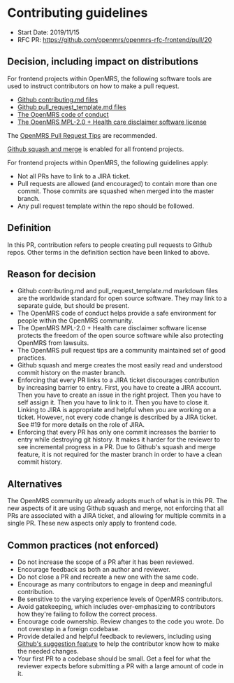 # Contributing guidelines
- Start Date: 2019/11/15
- RFC PR: https://github.com/openmrs/openmrs-rfc-frontend/pull/20

## Decision, including impact on distributions
For frontend projects within OpenMRS, the following software tools are used to instruct contributors on how to make a pull request.

- [Github contributing.md files](https://help.github.com/en/github/building-a-strong-community/setting-guidelines-for-repository-contributors#adding-a-contributing-file)
- [Github pull_request_template.md files](https://help.github.com/en/github/building-a-strong-community/creating-a-pull-request-template-for-your-repository)
- [The OpenMRS code of conduct](https://wiki.openmrs.org/display/docs/Code+of+Conduct)
- [The OpenMRS MPL-2.0 + Health care disclaimer software license](https://wiki.openmrs.org/display/RES/OpenMRS+License+FAQ)

The [OpenMRS Pull Request Tips](https://wiki.openmrs.org/display/docs/Pull+Request+Tips) are recommended.

[Github squash and merge](https://help.github.com/en/github/collaborating-with-issues-and-pull-requests/about-pull-request-merges#squash-and-merge-your-pull-request-commits) is enabled for all frontend projects.

For frontend projects within OpenMRS, the following guidelines apply:
- Not all PRs have to link to a JIRA ticket.
- Pull requests are allowed (and encouraged) to contain more than one commit. Those commits are squashed when merged into the master branch.
- Any pull request template within the repo should be followed.

## Definition
In this PR, contribution refers to people creating pull requests to Github repos. Other terms in the definition section have been linked to above.

## Reason for decision
- Github contributing.md and pull_request_template.md markdown files are the worldwide standard for open source software. They may link to a separate guide, but should be present.
- The OpenMRS code of conduct helps provide a safe environment for people within the OpenMRS community.
- The OpenMRS MPL-2.0 + Health care disclaimer software license protects the freedom of the open source software while also protecting OpenMRS from lawsuits.
- The OpenMRS pull request tips are a community maintained set of good practices.
- Github squash and merge creates the most easily read and understood commit history on the master branch.
- Enforcing that every PR links to a JIRA ticket discourages contribution by increasing barrier to entry. First, you have to create a JIRA account. Then you have to create an issue in the right project. Then you have to self assign it. Then you have to link to it. Then you have to close it. Linking to JIRA is appropriate and helpful when you are working on a ticket. However, not every code change is described by a JIRA ticket. See #19 for more details on the role of JIRA.
- Enforcing that every PR has only one commit increases the barrier to entry while destroying git history. It makes it harder for the reviewer to see incremental progress in a PR. Due to Github's squash and merge feature, it is not required for the master branch in order to have a clean commit history.

## Alternatives
The OpenMRS community up already adopts much of what is in this PR. The new aspects of it are using Github squash and merge, not enforcing that all PRs are associated with a JIRA ticket, and allowing for multiple commits in a single PR. These new aspects only apply to frontend code.

## Common practices (not enforced)
- Do not increase the scope of a PR after it has been reviewed.
- Encourage feedback as both an author and reviewer.
- Do not close a PR and recreate a new one with the same code.
- Encourage as many contributors to engage in deep and meaningful contribution.
- Be sensitive to the varying experience levels of OpenMRS contributors.
- Avoid gatekeeping, which includes over-emphasizing to contributors how they're failing to follow the correct process.
- Encourage code ownership. Review changes to the code you wrote. Do not overstep in a foreign codebase.
- Provide detailed and helpful feedback to reviewers, including using [Github's suggestion feature](https://help.github.com/en/github/collaborating-with-issues-and-pull-requests/incorporating-feedback-in-your-pull-request) to help the contributor know how to make the needed changes.
- Your first PR to a codebase should be small. Get a feel for what the reviewer expects before submitting a PR with a large amount of code in it.